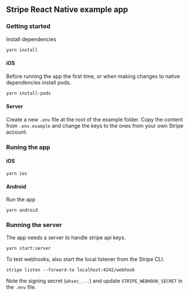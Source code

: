 ## Stripe React Native example app

### Getting started

Install dependencies

```sh
yarn install
```

#### iOS

Before running the app the first time, or when making changes to native dependencies install pods.

```sh
yarn install-pods
```

#### Server

Create a new `.env` file at the root of the example folder. Copy the content from `.env.example` and change the keys to the ones from your own Stripe account.

### Runing the app

#### iOS

```
yarn ios
```

#### Android

Run the app

```
yarn android
```

### Running the server

The app needs a server to handle stripe api keys.

```
yarn start:server
```

To test webhooks, also start the local listener from the Stripe CLI.

```
stripe listen --forward-to localhost:4242/webhook
```

Note the signing secret (`whsec_...`) and update `STRIPE_WEBHOOK_SECRET` in the `.env` file.
